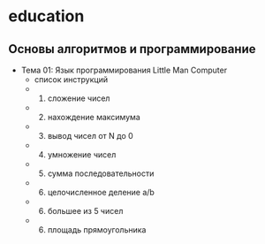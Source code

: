 # education

## Основы алгоритмов и программирование
- Тема 01: Язык программирования Little Man Computer
  - список инструкций
  - 1) сложение чисел
  - 2) нахождение максимума
  - 3) вывод чисел от N до 0
  - 4) умножение чисел
  - 5) сумма последовательности
  - 6) целочисленное деление a/b
  - 6) большее из 5 чисел
  - 6) площадь прямоугольника

